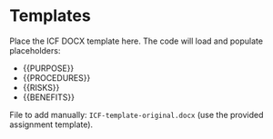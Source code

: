 # Templates

Place the ICF DOCX template here. The code will load and populate placeholders:
- {{PURPOSE}}
- {{PROCEDURES}}
- {{RISKS}}
- {{BENEFITS}}

File to add manually: `ICF-template-original.docx` (use the provided assignment template).

